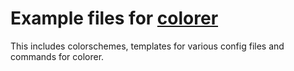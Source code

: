 # Example files for [colorer](https://github.com/ngynLk/colorer)

This includes colorschemes, templates for various config files and commands for colorer.
